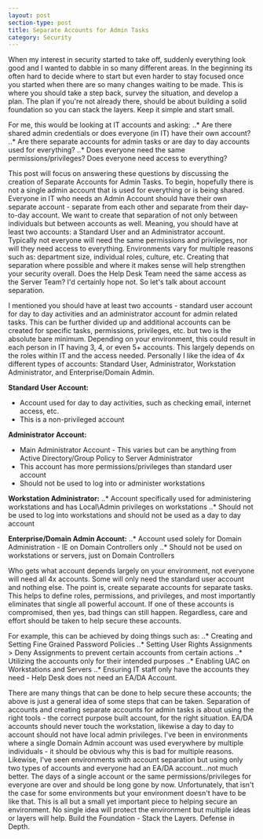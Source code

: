 ```yaml
---
layout: post
section-type: post
title: Separate Accounts for Admin Tasks
category: Security
---
```


When my interest in security started to take off, suddenly everything look good and I wanted to dabble in so many different areas.  In the beginning its often hard to decide where to start but even harder to stay focused once you started when there are so many changes waiting to be made.  This is where you should take a step back, survey the situation, and develop a plan.  The plan if you're not already there, should be about building a solid foundation so you can stack the layers.  Keep it simple and start small.  

For me, this would be looking at IT accounts and asking:
..* Are there shared admin credentials or does everyone (in IT) have their own account?
..* Are there separate accounts for admin tasks or are day to day accounts used for everything?
..* Does everyone need the same permissions/privileges?  Does everyone need access to everything?

This post will focus on answering these questions by discussing the creation of Separate Accounts for Admin Tasks.  To begin, hopefully there is not a single admin account that is used for everything or is being shared.  Everyone in IT who needs an Admin Account should have their own separate account - separate from each other and separate from their day-to-day account.  We want to create that separation of not only between individuals but between accounts as well.  Meaning, you should have at least two accounts: a Standard User and an Administrator account.  Typically not everyone will need the same permissions and privileges, nor will they need access to everything.  Environments vary for multiple reasons such as:  department size, individual roles, culture, etc.  Creating that separation where possible and where it makes sense will help strengthen your security overall.  Does the Help Desk Team need the same access as the Server Team?  I'd certainly hope not.  So let's talk about account separation.

I mentioned you should have at least two accounts - standard user account for day to day activities and an administrator account for admin related tasks.  This can be further divided up and additional accounts can be created for specific tasks, permissions, privileges, etc. but two is the absolute bare minimum.  Depending on your environment, this could result in each person in IT having 3, 4, or even 5+ accounts.  This largely depends on the roles within IT and the access needed.  Personally I like the idea of 4x different types of accounts:  Standard User, Administrator, Workstation Administrator, and Enterprise/Domain Admin.

**Standard User Account:**
* Account used for day to day activities, such as checking email, internet access, etc.
* This is a non-privileged account

**Administrator Account:**
* Main Administrator Account - This varies but can be anything from Active Directory/Group Policy to Server Administrator
* This account has more permissions/privileges than standard user account
* Should not be used to log into or administer workstations

**Workstation Administrator:**
..* Account specifically used for administering workstations and has Local\Admin privileges on workstations
..* Should not be used to log into workstations and should not be used as a day to day account

**Enterprise/Domain Admin Account:**
..* Account used solely for Domain Administration - IE on Domain Controllers only
..* Should not be used on workstations or servers, just on Domain Controllers

Who gets what account depends largely on your environment, not everyone will need all 4x accounts.  Some will only need the standard user account and nothing else.  The point is, create separate accounts for separate tasks.  This helps to define roles, permissions, and privileges, and most importantly eliminates that single all powerful account.  If one of these accounts is compromised, then yes, bad things can still happen.  Regardless, care and effort should be taken to help secure these accounts. 

For example, this can be achieved by doing things such as:
..* Creating and Setting Fine Grained Password Policies
..* Setting User Rights Assignments > Deny Assignments to prevent certain accounts from certain actions
..* Utilizing the accounts only for their intended purposes
..* Enabling UAC on Workstations and Servers
..* Ensuring IT staff only have the accounts they need - Help Desk does not need an EA/DA Account.

There are many things that can be done to help secure these accounts; the above is just a general idea of some steps that can be taken.  Separation of accounts and creating separate accounts for admin tasks is about using the right tools - the correct purpose built account, for the right situation.  EA/DA accounts should never touch the workstation, likewise a day to day to account should not have local admin privileges.  I've been in environments where a single Domain Admin account was used everywhere by multiple individuals - it should be obvious why this is bad for multiple reasons.  Likewise, I've seen environments with account separation but using only two types of accounts and everyone had an EA/DA account...not much better.  The days of a single account or the same permissions/privileges for everyone are over and should be long gone by now. Unfortunately, that isn't the case for some environments but your environment doesn't have to be like that.  This is all but a small yet important piece to helping secure an environment.  No single idea will protect the environment but multiple ideas or layers will help.  Build the Foundation - Stack the Layers.  Defense in Depth.  


